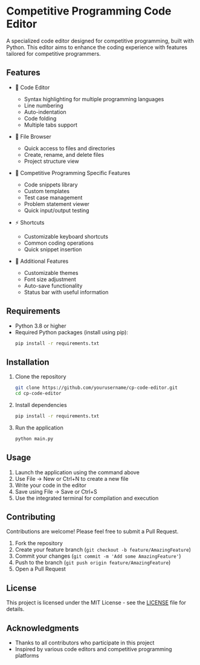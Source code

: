 # Competitive Programming Code Editor

A specialized code editor designed for competitive programming, built with Python. This editor aims to enhance the coding experience with features tailored for competitive programmers.

## Features

- 📝 Code Editor
  - Syntax highlighting for multiple programming languages
  - Line numbering
  - Auto-indentation
  - Code folding
  - Multiple tabs support

- 📁 File Browser
  - Quick access to files and directories
  - Create, rename, and delete files
  - Project structure view

- 🎯 Competitive Programming Specific Features
  - Code snippets library
  - Custom templates
  - Test case management
  - Problem statement viewer
  - Quick input/output testing

- ⚡ Shortcuts
  - Customizable keyboard shortcuts
  - Common coding operations
  - Quick snippet insertion

- 🎨 Additional Features
  - Customizable themes
  - Font size adjustment
  - Auto-save functionality
  - Status bar with useful information

## Requirements

- Python 3.8 or higher
- Required Python packages (install using pip):
  ```bash
  pip install -r requirements.txt
  ```

## Installation

1. Clone the repository
   ```bash
   git clone https://github.com/yourusername/cp-code-editor.git
   cd cp-code-editor
   ```

2. Install dependencies
   ```bash
   pip install -r requirements.txt
   ```

3. Run the application
   ```bash
   python main.py
   ```

## Usage

1. Launch the application using the command above
2. Use File -> New or Ctrl+N to create a new file
3. Write your code in the editor
4. Save using File -> Save or Ctrl+S
5. Use the integrated terminal for compilation and execution

## Contributing

Contributions are welcome! Please feel free to submit a Pull Request.

1. Fork the repository
2. Create your feature branch (`git checkout -b feature/AmazingFeature`)
3. Commit your changes (`git commit -m 'Add some AmazingFeature'`)
4. Push to the branch (`git push origin feature/AmazingFeature`)
5. Open a Pull Request

## License

This project is licensed under the MIT License - see the [LICENSE](LICENSE) file for details.

## Acknowledgments

- Thanks to all contributors who participate in this project
- Inspired by various code editors and competitive programming platforms